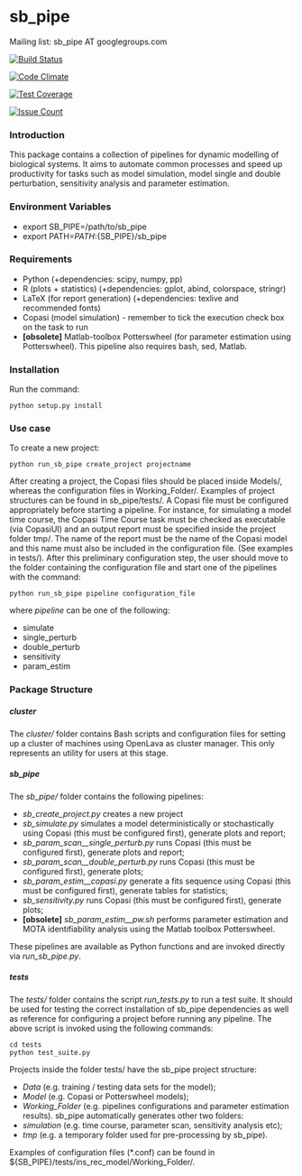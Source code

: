 
# sb_pipe

Mailing list: sb_pipe AT googlegroups.com

[![Build Status](https://travis-ci.org/pdp10/SB_pipe.svg?branch=master)](https://travis-ci.org/pdp10/SB_pipe)

[![Code Climate](https://codeclimate.com/github/pdp10/SB_pipe/badges/gpa.svg)](https://codeclimate.com/github/pdp10/SB_pipe)

[![Test Coverage](https://codeclimate.com/github/pdp10/SB_pipe/badges/coverage.svg)](https://codeclimate.com/github/pdp10/SB_pipe/coverage)

[![Issue Count](https://codeclimate.com/github/pdp10/SB_pipe/badges/issue_count.svg)](https://codeclimate.com/github/pdp10/SB_pipe)


### Introduction
This package contains a collection of pipelines for dynamic modelling 
of biological systems. It aims to automate common processes and speed up
productivity for tasks such as model simulation, model single and double
perturbation, sensitivity analysis and parameter estimation. 


### Environment Variables
- export SB_PIPE=/path/to/sb_pipe
- export PATH=$PATH:${SB_PIPE}/sb_pipe


### Requirements
- Python (+dependencies: scipy, numpy, pp)
- R (plots + statistics) (+dependencies: gplot, abind, colorspace, 
stringr)
- LaTeX (for report generation) (+dependencies: texlive and recommended 
fonts)
- Copasi (model simulation) - remember to tick the execution check box 
on the task to run
- **[obsolete]** Matlab-toolbox Potterswheel (for parameter estimation 
using Potterswheel). This pipeline also requires bash, sed, Matlab.


### Installation
Run the command: 
```
python setup.py install
```

### Use case
To create a new project: 
```
python run_sb_pipe create_project projectname
```
After creating a project, the Copasi files should be placed inside 
Models/, whereas the configuration files in Working_Folder/. Examples of
project structures can be found in sb_pipe/tests/. 
A Copasi file must be configured appropriately before starting a 
pipeline. For instance, for simulating a model time course, the Copasi 
Time Course task must be checked as executable (via CopasiUI) and an 
output report must be specified inside the project folder tmp/. The name
of the report must be the name of the Copasi model and this name must
also be included in the configuration file. (See examples in tests/). 
After this preliminary configuration step, the user should move to the 
folder containing the configuration file and start one of the pipelines 
with the command: 
```
python run_sb_pipe pipeline configuration_file
```
where *pipeline* can be one of the following: 
- simulate
- single_perturb 
- double_perturb 
- sensitivity
- param_estim 



### Package Structure

##### cluster
The *cluster/* folder contains Bash scripts and configuration files for 
setting up a cluster of machines using OpenLava as cluster manager. 
This only represents an utility for users at this stage. 


##### sb_pipe
The *sb_pipe/* folder contains the following pipelines:

- *sb_create_project.py* creates a new project
- *sb_simulate.py* simulates a model deterministically or stochastically
using Copasi (this must be configured first), generate plots and report;
- *sb_param_scan__single_perturb.py* runs Copasi (this must be 
configured first), generate plots and report;
- *sb_param_scan__double_perturb.py* runs Copasi (this must be 
configured first), generate plots;
- *sb_param_estim__copasi.py* generate a fits sequence using Copasi 
(this must be configured first), generate tables for statistics;
- *sb_sensitivity.py* runs Copasi (this must be 
configured first), generate plots;
- **[obsolete]** *sb_param_estim__pw.sh* performs parameter estimation 
and MOTA identifiability analysis using the Matlab toolbox Potterswheel.

These pipelines are available as Python functions and are invoked 
directly via *run_sb_pipe.py*.


##### tests
The *tests/* folder contains the script *run_tests.py* to run a test 
suite. It should be used for testing the correct installation of sb_pipe
dependencies as well as reference for configuring a project before 
running any pipeline. The above script is invoked using the 
following commands: 
```
cd tests
python test_suite.py
```
Projects inside the folder tests/ have the sb_pipe project structure: 
- *Data* (e.g. training / testing data sets for the model);
- *Model* (e.g. Copasi or Potterswheel models);
- *Working_Folder* (e.g. pipelines configurations and parameter 
estimation results).
sb_pipe automatically generates other two folders: 
- *simulation* (e.g. time course, parameter scan, sensitivity analysis 
etc);
- *tmp* (e.g. a temporary folder used for pre-processing by sb_pipe).

Examples of configuration files (*.conf) can be found in 
${SB_PIPE}/tests/ins_rec_model/Working_Folder/.
